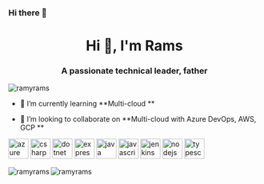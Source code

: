 ### Hi there 👋

<h1 align="center">Hi 👋, I'm Rams</h1>
<h3 align="center">A passionate technical leader, father</h3>

<p align="left"> <img src="https://komarev.com/ghpvc/?username=ramyrams" alt="ramyrams" /> </p>

- 🌱 I’m currently learning **Multi-cloud **

- 👯 I’m looking to collaborate on **Multi-cloud with Azure DevOps, AWS, GCP **

<p align="left"><img src="https://www.vectorlogo.zone/logos/microsoft_azure/microsoft_azure-icon.svg" alt="azure" width="40" height="40"/> <img src="https://devicons.github.io/devicon/devicon.git/icons/csharp/csharp-original.svg" alt="csharp" width="40" height="40"/> <img src="https://devicons.github.io/devicon/devicon.git/icons/dot-net/dot-net-original-wordmark.svg" alt="dotnet" width="40" height="40"/> <img src="https://devicons.github.io/devicon/devicon.git/icons/express/express-original-wordmark.svg" alt="express" width="40" height="40"/> <img src="https://devicons.github.io/devicon/devicon.git/icons/java/java-original-wordmark.svg" alt="java" width="40" height="40"/> <img src="https://devicons.github.io/devicon/devicon.git/icons/javascript/javascript-original.svg" alt="javascript" width="40" height="40"/> <img src="https://www.vectorlogo.zone/logos/jenkins/jenkins-icon.svg" alt="jenkins" width="40" height="40"/> <img src="https://devicons.github.io/devicon/devicon.git/icons/nodejs/nodejs-original-wordmark.svg" alt="nodejs" width="40" height="40"/> <img src="https://devicons.github.io/devicon/devicon.git/icons/typescript/typescript-original.svg" alt="typescript" width="40" height="40"/></p><img align="left" src="https://github-readme-stats.vercel.app/api/top-langs/?username=ramyrams&layout=compact&hide=html" alt="ramyrams" />

<img align="center" src="https://github-readme-stats.vercel.app/api?username=ramyrams&show_icons=true" alt="ramyrams" />
